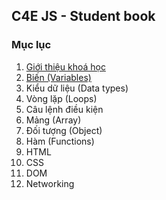 ## C4E JS - Student book
### Mục lục
1. [Giới thiệu khoá học](course_introduction.md)
2. [Biến (Variables)](/variables/variables.md)
3. Kiểu dữ liệu (Data types)
4. Vòng lặp (Loops)
5. Câu lệnh điều kiện
6. Mảng (Array)
7. Đối tượng (Object)
8. Hàm (Functions)
9. HTML
10. CSS
11. DOM
12. Networking